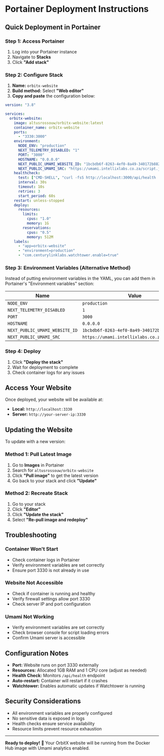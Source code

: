 # Portainer Deployment Instructions

## Quick Deployment in Portainer

### Step 1: Access Portainer
1. Log into your Portainer instance
2. Navigate to **Stacks**
3. Click **"Add stack"**

### Step 2: Configure Stack
1. **Name:** `orbitx-website`
2. **Build method:** Select **"Web editor"**
3. **Copy and paste** the configuration below:

```yaml
version: "3.8"

services:
  orbitx-website:
    image: altusrossouw/orbitx-website:latest
    container_name: orbitx-website
    ports:
      - "3330:3000"
    environment:
      NODE_ENV: "production"
      NEXT_TELEMETRY_DISABLED: "1"
      PORT: "3000"
      HOSTNAME: "0.0.0.0"
      NEXT_PUBLIC_UMAMI_WEBSITE_ID: "1bcbdb6f-8263-4ef0-8a49-340172b88292"
      NEXT_PUBLIC_UMAMI_SRC: "https://umami.intellixlabs.co.za/script.js"
    healthcheck:
      test: ["CMD-SHELL", "curl -fsS http://localhost:3000/api/health || exit 1"]
      interval: 30s
      timeout: 10s
      retries: 3
      start_period: 60s
    restart: unless-stopped
    deploy:
      resources:
        limits:
          cpus: "1.0"
          memory: 1G
        reservations:
          cpus: "0.5"
          memory: 512M
    labels:
      - "app=orbitx-website"
      - "environment=production"
      - "com.centurylinklabs.watchtower.enable=true"
```

### Step 3: Environment Variables (Alternative Method)
Instead of putting environment variables in the YAML, you can add them in Portainer's "Environment variables" section:

| Name | Value |
|------|-------|
| `NODE_ENV` | `production` |
| `NEXT_TELEMETRY_DISABLED` | `1` |
| `PORT` | `3000` |
| `HOSTNAME` | `0.0.0.0` |
| `NEXT_PUBLIC_UMAMI_WEBSITE_ID` | `1bcbdb6f-8263-4ef0-8a49-340172b88292` |
| `NEXT_PUBLIC_UMAMI_SRC` | `https://umami.intellixlabs.co.za/script.js` |

### Step 4: Deploy
1. Click **"Deploy the stack"**
2. Wait for deployment to complete
3. Check container logs for any issues

## Access Your Website

Once deployed, your website will be available at:
- **Local:** `http://localhost:3330`
- **Server:** `http://your-server-ip:3330`

## Updating the Website

To update with a new version:

### Method 1: Pull Latest Image
1. Go to **Images** in Portainer
2. Search for `altusrossouw/orbitx-website`
3. Click **"Pull image"** to get the latest version
4. Go back to your stack and click **"Update"**

### Method 2: Recreate Stack
1. Go to your stack
2. Click **"Editor"**
3. Click **"Update the stack"**
4. Select **"Re-pull image and redeploy"**

## Troubleshooting

### Container Won't Start
- Check container logs in Portainer
- Verify environment variables are set correctly
- Ensure port 3330 is not already in use

### Website Not Accessible
- Check if container is running and healthy
- Verify firewall settings allow port 3330
- Check server IP and port configuration

### Umami Not Working
- Verify environment variables are set correctly
- Check browser console for script loading errors
- Confirm Umami server is accessible

## Configuration Notes

- **Port:** Website runs on port 3330 externally
- **Resources:** Allocated 1GB RAM and 1 CPU core (adjust as needed)
- **Health Check:** Monitors `/api/health` endpoint
- **Auto-restart:** Container will restart if it crashes
- **Watchtower:** Enables automatic updates if Watchtower is running

## Security Considerations

- All environment variables are properly configured
- No sensitive data is exposed in logs
- Health checks ensure service availability
- Resource limits prevent resource exhaustion

---

**Ready to deploy!** 🚀 Your OrbitX website will be running from the Docker Hub image with Umami analytics enabled.